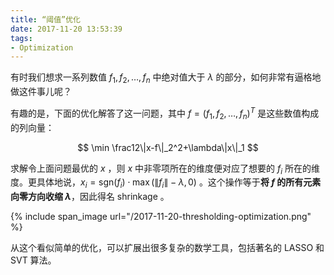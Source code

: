 ```yaml
---
title: “阈值”优化
date: 2017-11-20 13:53:39
tags:
- Optimization
---
```

有时我们想求一系列数值 $f_1, f_2, \dots, f_n$ 中绝对值大于 $\lambda$ 的部分，如何非常有逼格地做这件事儿呢？

有趣的是，下面的优化解答了这一问题，其中 $f=(f_1, f_2, \dots, f_n)^T$ 是这些数值构成的列向量：

$$
\min \frac12\|x-f\|_2^2+\lambda\|x\|_1
$$

求解令上面问题最优的 $x$ ，则 $x$ 中非零项所在的维度便对应了想要的 $f_i$ 所在的维度。更具体地说，$x_i = \mathrm{sgn}(f_i)\cdot\max(\|f_i\|-\lambda, 0)$ 。这个操作等于**将 $f$ 的所有元素向零方向收缩 $\lambda$**，因此得名  shrinkage 。

{% include span_image url="/2017-11-20-thresholding-optimization.png" %}

从这个看似简单的优化，可以扩展出很多复杂的数学工具，包括著名的 LASSO 和 SVT 算法。
